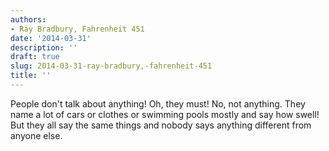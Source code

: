 ```yaml
---
authors:
- Ray Bradbury, Fahrenheit 451
date: '2014-03-31'
description: ''
draft: true
slug: 2014-03-31-ray-bradbury,-fahrenheit-451
title: ''
---
```

People don't talk about anything!
Oh, they must!
No, not anything. They name a lot of cars or clothes or swimming pools mostly and say how swell! But they all say the same things and nobody says anything different from anyone else.



